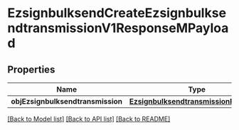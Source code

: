 # EzsignbulksendCreateEzsignbulksendtransmissionV1ResponseMPayload

## Properties
Name | Type | Description | Notes
------------ | ------------- | ------------- | -------------
**objEzsignbulksendtransmission** | [**EzsignbulksendtransmissionResponse**](EzsignbulksendtransmissionResponse.md) |  | 

[[Back to Model list]](../README.md#documentation-for-models) [[Back to API list]](../README.md#documentation-for-api-endpoints) [[Back to README]](../README.md)



